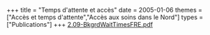 +++
title = "Temps d'attente et accès"
date = 2005-01-06
themes = ["Accès et temps d'attente","Accès aux soins dans le Nord"]
types = ["Publications"]
+++
[2.09-BkgrdWaitTimesFRE.pdf](/files/2.09-BkgrdWaitTimesFRE.pdf)
